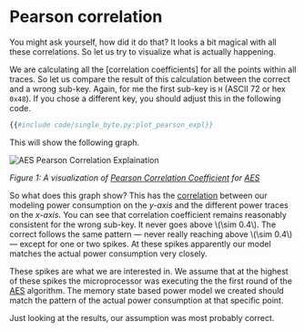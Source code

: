 # Pearson correlation

You might ask yourself, how did it do that? It looks a bit magical with all
these correlations. So let us try to visualize what is actually happening.

We are calculating all the [correlation coefficients] for all the points within
all traces. So let us compare the result of this calculation between the correct
and a wrong sub-key. Again, for me the first sub-key is `H` (ASCII 72 or hex
`0x48`). If you chose a different key, you should adjust this in the following
code.

```python
{{#include code/single_byte.py:plot_pearson_expl}}
```

This will show the following graph.

![AES Pearson Correlation
Explaination](../assets/aes_correlation_visualization.png)

_Figure 1: A visualization of [Pearson Correlation Coefficient] for [AES]_

So what does this graph show? This has the [correlation] between our modeling
power consumption on the *y-axis* and the different power traces on the *x-axis*.
You can see that correlation coefficient remains reasonably consistent for the
wrong sub-key. It never goes above \\(\sim 0.4\\). The correct follows the same
pattern — never really reaching above \\(\sim 0.4\\) — except for one or two
spikes. At these spikes apparently our model matches the actual power
consumption very closely.

These spikes are what we are interested in. We assume that at the highest of
these spikes the microprocessor was executing the the first round of the [AES]
algorithm. The memory state based power model we created should match the
pattern of the actual power consumption at that specific point.

Just looking at the results, our assumption was most probably correct.

[Python]: https://en.wikipedia.org/wiki/Python_(programming_language)
[C]: https://en.wikipedia.org/wiki/Python_(programming_language)
[RSA]: https://en.wikipedia.org/wiki/RSA_(cryptosystem)
[AES]: https://nl.wikipedia.org/wiki/Advanced_Encryption_Standard
[XOR]: https://en.wikipedia.org/wiki/Exclusive_or
[Rijndael block cipher]: https://nl.wikipedia.org/wiki/Advanced_Encryption_Standard
[Power analysis]: https://en.wikipedia.org/wiki/Power_analysis
[ChipWhisperer]: https://github.com/newaetech/chipwhisperer
[Side-Channel analysis]: https://en.wikipedia.org/wiki/Side-channel_attack
[TQDM]: https://github.com/tqdm/tqdm
[NumPy]: https://numpy.org/
[Ubuntu]: https://en.wikipedia.org/wiki/Ubuntu
[Debian]: https://en.wikipedia.org/wiki/Debian
[ArchLinux]: https://en.wikipedia.org/wiki/Arch_Linux
[Manjaro]: https://en.wikipedia.org/wiki/Manjaro
[matplotlib]: https://matplotlib.org/
[pip]: https://pypi.org/project/pip/
[make]: https://en.wikipedia.org/wiki/Make_(software)
[libusb]: https://en.wikipedia.org/wiki/Libusb
[SimpleSerial C Template]: https://github.com/coastalwhite/simpleserial-c-template
[SimpleSerial]: https://chipwhisperer.readthedocs.io/en/latest/simpleserial.html
[CW Lite ARM]: https://www.newae.com/products/NAE-CWLITE-ARM
[ARM toolchain]: https://developer.arm.com/tools-and-software/open-source-software/developer-tools/gnu-toolchain/gnu-rm/downloads
[Simple Power analysis]: https://en.wikipedia.org/wiki/Power_analysis#Simple_power_analysis
[Differential Power analysis]: https://en.wikipedia.org/wiki/Power_analysis#Differential_power_analysis
[injective]: https://en.wikipedia.org/wiki/Injective_function
[Rijndael S-Box]: https://en.wikipedia.org/wiki/Rijndael_S-box
[correlate]: https://en.wikipedia.org/wiki/Correlation_and_dependence
[correlation]: https://en.wikipedia.org/wiki/Correlation_and_dependence
[correlation coefficient]: https://en.wikipedia.org/wiki/Pearson_correlation_coefficient
[pearson correlation coefficient]: https://en.wikipedia.org/wiki/Pearson_correlation_coefficient
[covariance]: https://en.wikipedia.org/wiki/Covariance
[standard deviation]: https://en.wikipedia.org/wiki/Standard_deviation
[mean]: https://en.wikipedia.org/wiki/Mean
